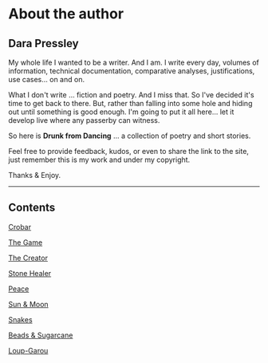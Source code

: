 # About the author
## Dara Pressley

My whole life I wanted to be a writer. And I am. I write every day, volumes of information, technical documentation, comparative analyses, justifications, use cases... on and on.

What I don't write ... fiction and poetry.  And I miss that. So I've decided it's time to get back to there. But, rather than falling into some hole and hiding out until something is good enough. I'm going to put it all here... let it develop live where any passerby can witness.

So here is **Drunk from Dancing** ... a collection of poetry and short stories.

Feel free to provide feedback, kudos, or even to share the link to the site, just remember this is my work and under my copyright.

Thanks & Enjoy.

---
## Contents
[Crobar](crobar)

[The Game](the-game)

[The Creator](the-creator)

[Stone Healer](stone-healer)

[Peace](peace)

[Sun & Moon](sun-and-moon)

[Snakes](snakes)

[Beads & Sugarcane](beads-and-sugarcane)

[Loup-Garou](loup-garou)
